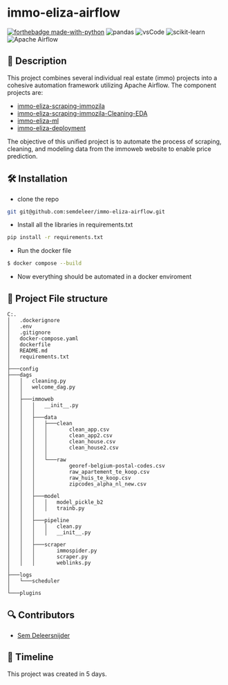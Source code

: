 # immo-eliza-airflow
[![forthebadge made-with-python](https://ForTheBadge.com/images/badges/made-with-python.svg)](https://www.python.org/)
![pandas](https://img.shields.io/badge/Pandas-2C2D72?style=for-the-badge&logo=pandas&logoColor=white)
![vsCode](https://img.shields.io/badge/VSCode-0078D4?style=for-the-badge&logo=visual%20studio%20code&logoColor=white)
![scikit-learn](https://img.shields.io/badge/scikit--learn-F7931E?style=for-the-badge&logo=scikit-learn&logoColor=white)
![Apache Airflow](https://img.shields.io/badge/Apache_Airflow-007A88?style=for-the-badge&logo=Apache+Airflow&logoColor=white)




## 📖 Description
This project combines several individual real estate (immo) projects into a cohesive automation framework utilizing Apache Airflow. 
The component projects are:
- [immo-eliza-scraping-immozila](https://github.com/NathNacht/immo-eliza-scraping-immozila.git)
- [immo-eliza-scraping-immozila-Cleaning-EDA](https://github.com/NathNacht/immo-eliza-scraping-immozila-Cleaning-EDA.git)
- [immo-eliza-ml](https://github.com/semdeleer/immo-eliza-ml.git)
- [immo-eliza-deployment](https://github.com/semdeleer/immo-eliza-deployment.git)

The objective of this unified project is to automate the process of scraping, cleaning, and modeling data from the immoweb website to enable price prediction.



## 🛠 Installation

* clone the repo
```bash
git git@github.com:semdeleer/immo-eliza-airflow.git
```

* Install all the libraries in requirements.txt
```bash
pip install -r requirements.txt
```

* Run the docker file
```bash
$ docker compose --build
```
* Now everything should be automated in a docker enviroment

## 🤖 Project File structure
```
C:.
│   .dockerignore
│   .env
│   .gitignore
│   docker-compose.yaml
│   dockerfile
│   README.md
│   requirements.txt
│
├───config
├───dags
│   │   cleaning.py
│   │   welcome_dag.py
│   │
│   ├───immoweb
│   │   │   __init__.py
│   │   │
│   │   ├───data
│   │   │   ├───clean
│   │   │   │       clean_app.csv
│   │   │   │       clean_app2.csv
│   │   │   │       clean_house.csv
│   │   │   │       clean_house2.csv
│   │   │   │
│   │   │   └───raw
│   │   │           georef-belgium-postal-codes.csv
│   │   │           raw_apartement_te_koop.csv
│   │   │           raw_huis_te_koop.csv
│   │   │           zipcodes_alpha_nl_new.csv
│   │   │
│   │   ├───model
│   │   │   │   model_pickle_b2
│   │   │   │   trainb.py
│   │   │
│   │   ├───pipeline
│   │   │   │   clean.py
│   │   │   │   __init__.py
│   │   │
│   │   ├───scraper
│   │   │       immospider.py
│   │   │       scraper.py
│   │   │       weblinks.py
│
├───logs
│   └───scheduler
│       
└───plugins
```


## 🔍 Contributors
- [Sem Deleersnijder](https://github.com/semdeleer)

## 📜 Timeline

This project was created in 5 days.